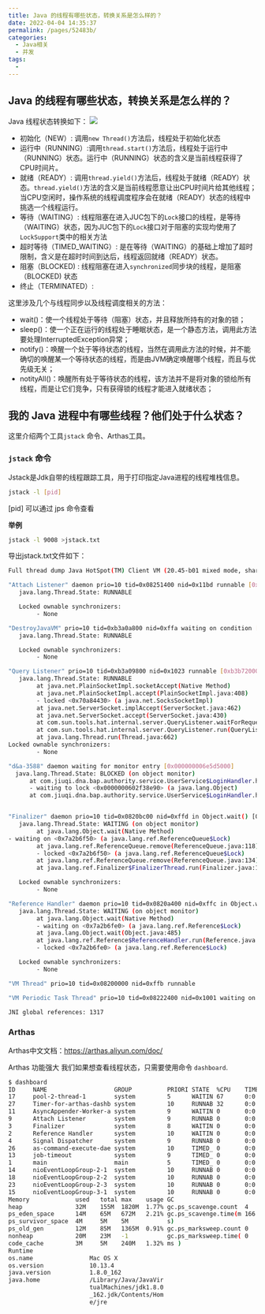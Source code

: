 ```yaml
---
title: Java 的线程有哪些状态，转换关系是怎么样的？
date: 2022-04-04 14:35:37
permalink: /pages/52483b/
categories:
  - Java相关
  - 并发
tags:
  - 
---
```

## Java 的线程有哪些状态，转换关系是怎么样的？
Java 线程状态转换如下：
![](https://tva1.sinaimg.cn/large/e6c9d24egy1h13bymbuq6j21850u0jux.jpg)

* 初始化（NEW）: 调用`new Thread()`方法后，线程处于初始化状态
* 运行中（RUNNING）:调用`thread.start()`方法后，线程处于运行中（RUNNING）状态。运行中（RUNNING）状态的含义是当前线程获得了CPU时间片。
* 就绪（READY）: 调用`thread.yield()`方法后，线程处于就绪（READY）状态。`thread.yield()`方法的含义是当前线程愿意让出CPU时间片给其他线程；当CPU空闲时，操作系统的线程调度程序会在就绪（READY）状态的线程中挑选一个线程运行。
* 等待（WAITING）: 线程阻塞在进入JUC包下的`Lock`接口的线程，是等待（WAITING）状态，因为JUC包下的`Lock`接口对于阻塞的实现均使用了`LockSupport`类中的相关方法
* 超时等待（TIMED_WAITING）: 是在等待（WAITING）的基础上增加了超时限制，含义是在超时时间到达后，线程返回就绪（READY）状态。
* 阻塞（BLOCKED) : 线程阻塞在进入`synchronized`同步块的线程，是阻塞（BLOCKED) 状态
* 终止（TERMINATED）:

这里涉及几个与线程同步以及线程调度相关的方法：
* wait()：使一个线程处于等待（阻塞）状态，并且释放所持有的对象的锁；
* sleep()：使一个正在运行的线程处于睡眠状态，是一个静态方法，调用此方法要处理InterruptedException异常；
* notify()：唤醒一个处于等待状态的线程，当然在调用此方法的时候，并不能确切的唤醒某一个等待状态的线程，而是由JVM确定唤醒哪个线程，而且与优先级无关；
* notityAll()：唤醒所有处于等待状态的线程，该方法并不是将对象的锁给所有线程，而是让它们竞争，只有获得锁的线程才能进入就绪状态；

## 我的 Java 进程中有哪些线程？他们处于什么状态？
这里介绍两个工具`jstack` 命令、Arthas工具。
### `jstack` 命令
Jstack是Jdk自带的线程跟踪工具，用于打印指定Java进程的线程堆栈信息。
```bash
jstack -l [pid]
```
[pid] 可以通过 jps 命令查看

**举例**
```bash
jstack -l 9008 >jstack.txt
```
导出jstack.txt文件如下：
```bash
Full thread dump Java HotSpot(TM) Client VM (20.45-b01 mixed mode, sharing):

"Attach Listener" daemon prio=10 tid=0x08251400 nid=0x11bd runnable [0x00000000]
   java.lang.Thread.State: RUNNABLE

   Locked ownable synchronizers:
        - None

"DestroyJavaVM" prio=10 tid=0xb3a0a800 nid=0xffa waiting on condition [0x00000000]
   java.lang.Thread.State: RUNNABLE

   Locked ownable synchronizers:
        - None

"Query Listener" prio=10 tid=0xb3a09800 nid=0x1023 runnable [0xb3b72000]
   java.lang.Thread.State: RUNNABLE
        at java.net.PlainSocketImpl.socketAccept(Native Method)
        at java.net.PlainSocketImpl.accept(PlainSocketImpl.java:408)
        - locked <0x70a84430> (a java.net.SocksSocketImpl)
        at java.net.ServerSocket.implAccept(ServerSocket.java:462)
        at java.net.ServerSocket.accept(ServerSocket.java:430)
        at com.sun.tools.hat.internal.server.QueryListener.waitForRequests(QueryListener.java:76)
        at com.sun.tools.hat.internal.server.QueryListener.run(QueryListener.java:65)
        at java.lang.Thread.run(Thread.java:662)
Locked ownable synchronizers:
        - None

"d&a-3588" daemon waiting for monitor entry [0x000000006e5d5000]
  java.lang.Thread.State: BLOCKED (on object monitor)
      at com.jiuqi.dna.bap.authority.service.UserService$LoginHandler.handle()
      - waiting to lock <0x0000000602f38e90> (a java.lang.Object)
      at com.jiuqi.dna.bap.authority.service.UserService$LoginHandler.handle()


"Finalizer" daemon prio=10 tid=0x0820bc00 nid=0xffd in Object.wait() [0xb5075000]
   java.lang.Thread.State: WAITING (on object monitor)
        at java.lang.Object.wait(Native Method)
- waiting on <0x7a2b6f50> (a java.lang.ref.ReferenceQueue$Lock)
        at java.lang.ref.ReferenceQueue.remove(ReferenceQueue.java:118)
        - locked <0x7a2b6f50> (a java.lang.ref.ReferenceQueue$Lock)
        at java.lang.ref.ReferenceQueue.remove(ReferenceQueue.java:134)
        at java.lang.ref.Finalizer$FinalizerThread.run(Finalizer.java:171)

   Locked ownable synchronizers:
        - None

"Reference Handler" daemon prio=10 tid=0x0820a400 nid=0xffc in Object.wait() [0xb50c7000]
   java.lang.Thread.State: WAITING (on object monitor)
        at java.lang.Object.wait(Native Method)
        - waiting on <0x7a2b6fe0> (a java.lang.ref.Reference$Lock)
        at java.lang.Object.wait(Object.java:485)
        at java.lang.ref.Reference$ReferenceHandler.run(Reference.java:116)
        - locked <0x7a2b6fe0> (a java.lang.ref.Reference$Lock)

   Locked ownable synchronizers:
        - None

"VM Thread" prio=10 tid=0x08200000 nid=0xffb runnable

"VM Periodic Task Thread" prio=10 tid=0x08222400 nid=0x1001 waiting on condition

JNI global references: 1317
```


### Arthas

Arthas中文文档：https://arthas.aliyun.com/doc/

Arthas 功能强大  我们如果想查看线程状态，只需要使用命令 `dashboard`.
```bash
$ dashboard
ID     NAME                   GROUP          PRIORI STATE  %CPU    TIME   INTERRU DAEMON
17     pool-2-thread-1        system         5      WAITIN 67      0:0    false   false
27     Timer-for-arthas-dashb system         10     RUNNAB 32      0:0    false   true
11     AsyncAppender-Worker-a system         9      WAITIN 0       0:0    false   true
9      Attach Listener        system         9      RUNNAB 0       0:0    false   true
3      Finalizer              system         8      WAITIN 0       0:0    false   true
2      Reference Handler      system         10     WAITIN 0       0:0    false   true
4      Signal Dispatcher      system         9      RUNNAB 0       0:0    false   true
26     as-command-execute-dae system         10     TIMED_ 0       0:0    false   true
13     job-timeout            system         9      TIMED_ 0       0:0    false   true
1      main                   main           5      TIMED_ 0       0:0    false   false
14     nioEventLoopGroup-2-1  system         10     RUNNAB 0       0:0    false   false
18     nioEventLoopGroup-2-2  system         10     RUNNAB 0       0:0    false   false
23     nioEventLoopGroup-2-3  system         10     RUNNAB 0       0:0    false   false
15     nioEventLoopGroup-3-1  system         10     RUNNAB 0       0:0    false   false
Memory             used   total max    usage GC
heap               32M    155M  1820M  1.77% gc.ps_scavenge.count  4
ps_eden_space      14M    65M   672M   2.21% gc.ps_scavenge.time(m 166
ps_survivor_space  4M     5M    5M           s)
ps_old_gen         12M    85M   1365M  0.91% gc.ps_marksweep.count 0
nonheap            20M    23M   -1           gc.ps_marksweep.time( 0
code_cache         3M     5M    240M   1.32% ms )
Runtime
os.name                Mac OS X
os.version             10.13.4
java.version           1.8.0_162
java.home              /Library/Java/JavaVir
                       tualMachines/jdk1.8.0
                       _162.jdk/Contents/Hom
                       e/jre

```